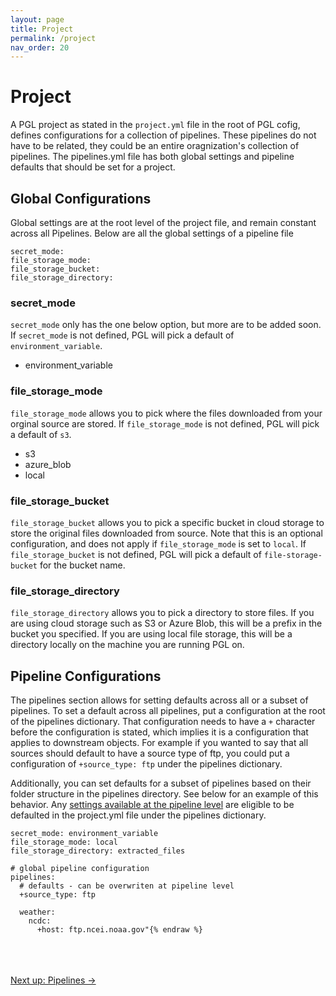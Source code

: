 ```yaml
---
layout: page
title: Project
permalink: /project
nav_order: 20
---
```


# Project
A PGL project as stated in the `project.yml` file in the root of PGL cofig, defines configurations for a collection of pipelines. These pipelines do not have to be related, they could be an entire oragnization's collection of pipelines. The pipelines.yml file has both global settings and pipeline defaults that should be set for a project.

## Global Configurations
Global settings are at the root level of the project file, and remain constant across all Pipelines. Below are all the global settings of a pipeline file

```
secret_mode: 
file_storage_mode:
file_storage_bucket:
file_storage_directory:
```

### secret_mode
`secret_mode` only has the one below option, but more are to be added soon. If `secret_mode` is not defined, PGL will pick a default of `environment_variable`. 
- environment_variable

### file_storage_mode
`file_storage_mode` allows you to pick where the files downloaded from your orginal source are stored. If `file_storage_mode` is not defined, PGL will pick a default of `s3`.
- s3
- azure_blob
- local

### file_storage_bucket
`file_storage_bucket` allows you to pick a specific bucket in cloud storage to store the original files downloaded from source. Note that this is an optional configuration, and does not apply if `file_storage_mode` is set to `local`. If `file_storage_bucket` is not defined, PGL will pick a default of `file-storage-bucket` for the bucket name.

### file_storage_directory
`file_storage_directory` allows you to pick a directory to store files. If you are using cloud storage such as S3 or Azure Blob, this will be a prefix in the bucket you specified. If you are using local file storage, this will be a directory locally on the machine you are running PGL on.

## Pipeline Configurations
The pipelines section allows for setting defaults across all or a subset of pipelines. To set a default across all pipelines, put a configuration at the root of the pipelines dictionary. That configuration needs to have a `+` character before the configuration is stated, which implies it is a configuration that applies to downstream objects. For example if you wanted to say that all sources should default to have a source type of ftp, you could put a configuration of `+source_type: ftp` under the pipelines dictionary. 

Additionally, you can set defaults for a subset of pipelines based on their folder structure in the pipelines directory. See below for an example of this behavior. Any [settings available at the pipeline level](/pipelines) are eligible to be defaulted in the project.yml file under the pipelines dictionary.


```yaml{% raw %}
secret_mode: environment_variable
file_storage_mode: local
file_storage_directory: extracted_files

# global pipeline configuration
pipelines:
  # defaults - can be overwriten at pipeline level
  +source_type: ftp

  weather:
    ncdc:
      +host: ftp.ncei.noaa.gov"{% endraw %}
```
<br /><br /><br />[Next up: Pipelines  ->](/pipelines)